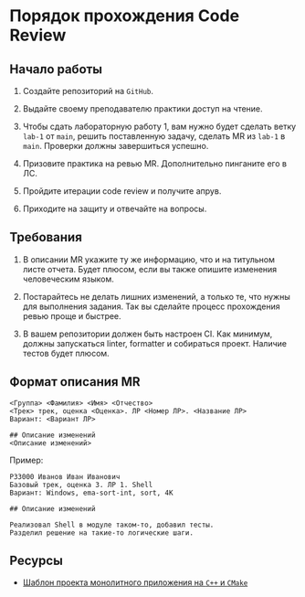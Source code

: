 # Порядок прохождения Code Review

## Начало работы

1. Создайте репозиторий на `GitHub`.

2. Выдайте своему преподавателю практики доступ на чтение.

3. Чтобы сдать лабораторную работу 1, вам нужно будет сделать ветку `lab-1` от `main`, решить поставленную задачу, сделать MR из `lab-1` в `main`. Проверки должны завершиться успешно.

4. Призовите практика на ревью MR. Дополнительно пинганите его в ЛС.

5. Пройдите итерации code review и получите апрув.

6. Приходите на защиту и отвечайте на вопросы.

## Требования

1. В описании MR укажите ту же информацию, что и на титульном листе отчета. Будет плюсом, если вы также опишите изменения человеческим языком.

2. Постарайтесь не делать лишних изменений, а только те, что нужны для выполнения задания. Так вы сделайте процесс прохождения ревью проще и быстрее.

3. В вашем репозитории должен быть настроен CI. Как минимум, должны запускаться linter, formatter и собираться проект. Наличие тестов будет плюсом.

## Формат описания MR

```text
<Группа> <Фамилия> <Имя> <Отчество>
<Трек> трек, оценка <Оценка>. ЛР <Номер ЛР>. <Название ЛР>
Вариант: <Вариант ЛР>

## Описание изменений
<Описание изменений>
```

Пример:

```text
P33000 Иванов Иван Иванович
Базовый трек, оценка 3. ЛР 1. Shell
Вариант: Windows, ema-sort-int, sort, 4K

## Описание изменений

Реализовал Shell в модуле таком-то, добавил тесты.
Разделил решение на такие-то логические шаги.
```

## Ресурсы

- [Шаблон проекта монолитного приложения на `C++` и `CMake`](https://github.com/secs-dev/cpp-monolith-template)
